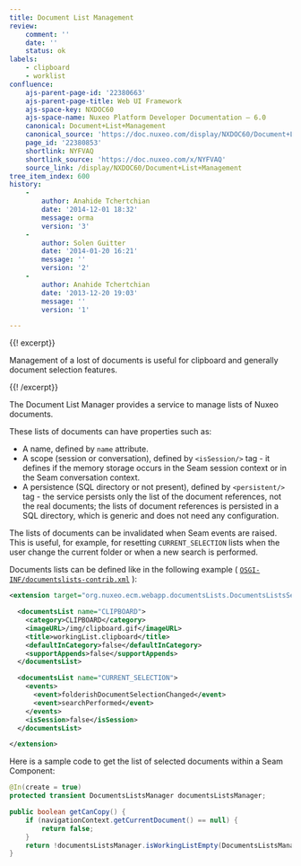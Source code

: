 ```yaml
---
title: Document List Management
review:
    comment: ''
    date: ''
    status: ok
labels:
    - clipboard
    - worklist
confluence:
    ajs-parent-page-id: '22380663'
    ajs-parent-page-title: Web UI Framework
    ajs-space-key: NXDOC60
    ajs-space-name: Nuxeo Platform Developer Documentation — 6.0
    canonical: Document+List+Management
    canonical_source: 'https://doc.nuxeo.com/display/NXDOC60/Document+List+Management'
    page_id: '22380853'
    shortlink: NYFVAQ
    shortlink_source: 'https://doc.nuxeo.com/x/NYFVAQ'
    source_link: /display/NXDOC60/Document+List+Management
tree_item_index: 600
history:
    -
        author: Anahide Tchertchian
        date: '2014-12-01 18:32'
        message: orma
        version: '3'
    -
        author: Solen Guitter
        date: '2014-01-20 16:21'
        message: ''
        version: '2'
    -
        author: Anahide Tchertchian
        date: '2013-12-20 19:03'
        message: ''
        version: '1'

---
```

{{! excerpt}}

Management of a lost of documents is useful for clipboard and generally document selection features.

{{! /excerpt}}

The Document List Manager provides a service to manage lists of Nuxeo documents.

These lists of documents can have properties such as:

<div class="itemizedlist">

*   A name, defined by `name` attribute.
*   A scope (session or conversation), defined by `<isSession/>` tag - it defines if the memory storage occurs in the Seam session context or in the Seam conversation context.
*   A persistence (SQL directory or not present), defined by `<persistent/>` tag - the service persists only the list of the document references, not the real documents; the lists of document references is persisted in a SQL directory, which is generic and does not need any configuration.

</div>

The lists of documents can be invalidated when Seam events are raised. This is useful, for example, for resetting `CURRENT_SELECTION` lists when the user change the current folder or when a new search is performed.

Documents lists can be defined like in the following example ( [`OSGI-INF/documentslists-contrib.xml`](https://github.com/nuxeo/nuxeo-dm/blob/release-6.0/nuxeo-platform-webapp-core/src/main/resources/OSGI-INF/documentslists-contrib.xml) ):

```xml
<extension target="org.nuxeo.ecm.webapp.documentsLists.DocumentsListsService" point="list">

  <documentsList name="CLIPBOARD">
    <category>CLIPBOARD</category>
    <imageURL>/img/clipboard.gif</imageURL>
    <title>workingList.clipboard</title>
    <defaultInCategory>false</defaultInCategory>
    <supportAppends>false</supportAppends>
  </documentsList>

  <documentsList name="CURRENT_SELECTION">
    <events>
      <event>folderishDocumentSelectionChanged</event>
      <event>searchPerformed</event>
    </events>
    <isSession>false</isSession>
  </documentsList>

</extension>
```

Here is a sample code to get the list of selected documents within a Seam Component:

```java
@In(create = true)
protected transient DocumentsListsManager documentsListsManager;

public boolean getCanCopy() {
    if (navigationContext.getCurrentDocument() == null) {
        return false;
    }
    return !documentsListsManager.isWorkingListEmpty(DocumentsListsManager.CURRENT_DOCUMENT_SELECTION);
}
```
